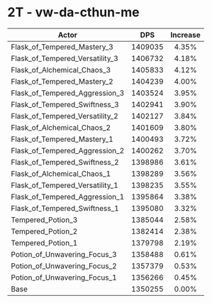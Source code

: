 # 2T - vw-da-cthun-me
| Actor | DPS | Increase |
|---|:---:|:---:|
|Flask_of_Tempered_Mastery_3|1409035|4.35%|
|Flask_of_Tempered_Versatility_3|1406732|4.18%|
|Flask_of_Alchemical_Chaos_3|1405833|4.12%|
|Flask_of_Tempered_Mastery_2|1404239|4.00%|
|Flask_of_Tempered_Aggression_3|1403524|3.95%|
|Flask_of_Tempered_Swiftness_3|1402941|3.90%|
|Flask_of_Tempered_Versatility_2|1402127|3.84%|
|Flask_of_Alchemical_Chaos_2|1401609|3.80%|
|Flask_of_Tempered_Mastery_1|1400493|3.72%|
|Flask_of_Tempered_Aggression_2|1400262|3.70%|
|Flask_of_Tempered_Swiftness_2|1398986|3.61%|
|Flask_of_Alchemical_Chaos_1|1398289|3.56%|
|Flask_of_Tempered_Versatility_1|1398235|3.55%|
|Flask_of_Tempered_Aggression_1|1395864|3.38%|
|Flask_of_Tempered_Swiftness_1|1395080|3.32%|
|Tempered_Potion_3|1385044|2.58%|
|Tempered_Potion_2|1382414|2.38%|
|Tempered_Potion_1|1379798|2.19%|
|Potion_of_Unwavering_Focus_3|1358488|0.61%|
|Potion_of_Unwavering_Focus_2|1357379|0.53%|
|Potion_of_Unwavering_Focus_1|1356266|0.45%|
|Base|1350255|0.00%|
